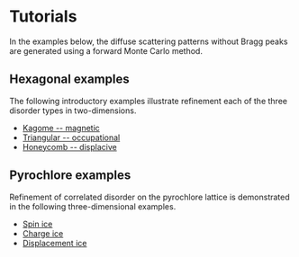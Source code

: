 # **Tutorials**

In the examples below, the diffuse scattering patterns without Bragg peaks are generated using a forward Monte Carlo method.

## **Hexagonal examples**
The following introductory examples illustrate refinement each of the three disorder types in two-dimensions.
* [Kagome -- magnetic](kagome-magnetic)
* [Triangular -- occupational](triangular-occupational)
* [Honeycomb -- displacive](honeycomb-displacive)

## **Pyrochlore examples**

Refinement of correlated disorder on the pyrochlore lattice is demonstrated in the following three-dimensional examples.
* [Spin ice](spin-ice)
* [Charge ice](charge-ice)
* [Displacement ice](displacement-ice)
